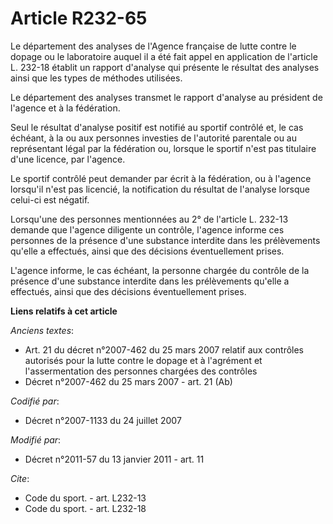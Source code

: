 # Article R232-65

Le département des analyses de l'Agence française de lutte contre le dopage ou le laboratoire auquel il a été fait appel en
application de l'article L. 232-18 établit un rapport d'analyse qui présente le résultat des analyses ainsi que les types de
méthodes utilisées. 

Le département des analyses transmet le rapport d'analyse au président de l'agence et à la fédération. 

Seul le résultat d'analyse positif est notifié au sportif contrôlé et, le cas échéant, à la ou aux personnes investies de
l'autorité parentale ou au représentant légal par la fédération ou, lorsque le sportif n'est pas titulaire d'une licence, par
l'agence. 

Le sportif contrôlé peut demander par écrit à la fédération, ou à l'agence lorsqu'il n'est pas licencié, la notification du
résultat de l'analyse lorsque celui-ci est négatif. 

Lorsqu'une des personnes mentionnées au 2° de l'article L. 232-13 demande que l'agence diligente un contrôle, l'agence
informe ces personnes de la présence d'une substance interdite dans les prélèvements qu'elle a effectués, ainsi que des
décisions éventuellement prises.

L'agence informe, le cas échéant, la personne chargée du contrôle de la présence d'une substance interdite dans les
prélèvements qu'elle a effectués, ainsi que des décisions éventuellement prises.

**Liens relatifs à cet article**

_Anciens textes_:

  - Art. 21 du décret n°2007-462 du 25 mars 2007 relatif aux contrôles autorisés pour la lutte contre le dopage et à l'agrément et l'assermentation des personnes chargées des contrôles
  - Décret n°2007-462 du 25 mars 2007 - art. 21 (Ab)

_Codifié par_:

  - Décret n°2007-1133 du 24 juillet 2007

_Modifié par_:

  - Décret n°2011-57 du 13 janvier 2011 - art. 11

_Cite_:

  - Code du sport. - art. L232-13
  - Code du sport. - art. L232-18
